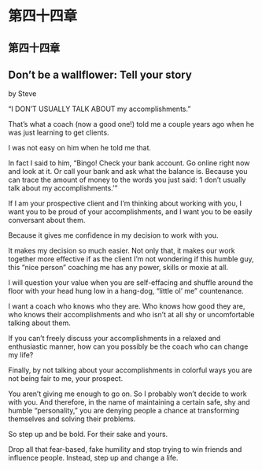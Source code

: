 # 第四十四章

## 第四十四章

## Don’t be a wallflower: Tell your story

by Steve

“I DON’T USUALLY TALK ABOUT my accomplishments.”

That’s what a coach \(now a good one!\) told me a couple years ago when he was just learning to get clients.

I was not easy on him when he told me that.

In fact I said to him, “Bingo! Check your bank account. Go online right now and look at it. Or call your bank and ask what the balance is. Because you can trace the amount of money to the words you just said: ‘I don’t usually talk about my accomplishments.’”

If I am your prospective client and I’m thinking about working with you, I want you to be proud of your accomplishments, and I want you to be easily conversant about them.

Because it gives me confidence in my decision to work with you.

It makes my decision so much easier. Not only that, it makes our work together more effective if as the client I’m not wondering if this humble guy, this “nice person” coaching me has any power, skills or moxie at all.

I will question your value when you are self-effacing and shuffle around the floor with your head hung low in a hang-dog, “little ol’ me” countenance.

I want a coach who knows who they are. Who knows how good they are, who knows their accomplishments and who isn’t at all shy or uncomfortable talking about them.

If you can’t freely discuss your accomplishments in a relaxed and enthusiastic manner, how can you possibly be the coach who can change my life?

Finally, by not talking about your accomplishments in colorful ways you are not being fair to me, your prospect.

You aren’t giving me enough to go on. So I probably won’t decide to work with you. And therefore, in the name of maintaining a certain safe, shy and humble “personality,” you are denying people a chance at transforming themselves and solving their problems.

So step up and be bold. For their sake and yours.

Drop all that fear-based, fake humility and stop trying to win friends and influence people. Instead, step up and change a life.

